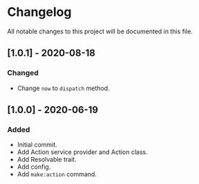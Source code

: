 # Changelog

All notable changes to this project will be documented in this file.

## [1.0.1] - 2020-08-18
### Changed
- Change `now` to `dispatch` method.

## [1.0.0] - 2020-06-19
### Added
- Initial commit.
- Add Action service provider and Action class.
- Add Resolvable trait.
- Add config.
- Add `make:action` command.